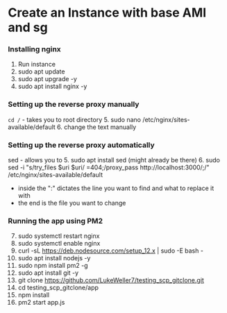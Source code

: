 # Create an Instance with base AMI and sg
### Installing nginx
1. Run instance
2. sudo apt update
3. sudo apt upgrade -y
4. sudo apt install nginx -y  

### Setting up the reverse proxy manually
`cd /` - takes you to root directory
5. sudo nano /etc/nginx/sites-available/default
6. change the text manually

### Setting up the reverse proxy automatically
sed - allows you to 
5. sudo apt install sed (might already be there)
6. sudo sed -i "s/try_files \$uri \$uri\/ =404;/proxy_pass http:\/\/localhost:3000\/;/" /etc/nginx/sites-available/default
   - inside the ":" dictates the line you want to find and what to replace it with
   - the end is the file you want to change

### Running the app using PM2
7. sudo systemctl restart nginx
8. sudo systemctl enable nginx
9. curl -sL https://deb.nodesource.com/setup_12.x | sudo -E bash -
10. sudo apt install nodejs -y
11. sudo npm install pm2 -g
12. sudo apt install git -y
13. git clone https://github.com/LukeWeller7/testing_scp_gitclone.git
14. cd testing_scp_gitclone/app
15. npm install 
16. pm2 start app.js
